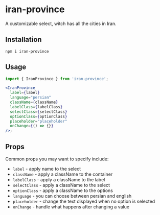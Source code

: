 # iran-province

A customizable select,
witch has all the cities in Iran.

## Installation

```
npm i iran-province
```

## Usage

```jsx
import { IranProvince } from 'iran-province';

<IranProvince
  label={label}
  language="persian"
  className={className}
  labelClass={labelClass}
  selectClass={selectClass}
  optionClass={optionClass}
  placeholder="placeholder"
  onChange={() => {}}
/>;
```

## Props

Common props you may want to specify include:

- `label` - apply name to the select
- `className` - apply a className to the container
- `labelClass` - apply a className to the label
- `selectClass` - apply a className to the select
- `optionClass` - apply a className to the options
- `language` - you can choose between persian and english
- `placeholder` - change the text displayed when no option is selected
- `onChange` - handle what happens after changing a value
